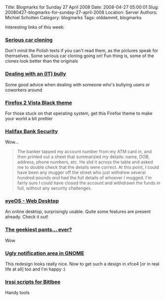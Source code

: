 Title: Blogmarks for Sunday 27 April 2008
Date: 2008-04-27 05:00:01
Slug: 20080427-blogmarks-for-sunday-27-april-2008
Location: Server
Authors: Michiel Scholten
Category: blogmarks
Tags: olddammit, blogmarks

<p>Interesting links of this week:</p>
<h3><a href="http://www.joemonster.org/article/6796/chinskie_klony_samochodow.html">Serious car cloning</a></h3>
<p>Don't mind the Polish texts if you can't read them, as the pictures speak for themselves. Some serious car cloning going on! Fun thing is, some of the clones look better than the originals</p>
<h3><a href="http://it.slashdot.org/comments.pl?sid=522222&amp;cid=23070930">Dealing with an (IT) bully</a></h3>
<p>Some good advice when dealing with someone who's bullying users or coworkers around</p>
<h3><a href="http://internauta2000.deviantart.com/art/Firefox-2-Vista-Black-Beta-45665026">Firefox 2 Vista Black theme</a></h3>
<p>For those stuck on that operating system, get this Firefox theme to make your world a bit prettier</p>
<h3><a href="http://thedailywtf.com/Articles/Halifax-Bank-Security.aspx">Halifax Bank Security</a></h3>
<p>Wow...</p>

<blockquote><p>The banker tapped my account number from my ATM card in, and then printed out a sheet that summarized my details: name, DOB, address, phone numbers, etc. He slid it across the table and asked me to double check that the details were correct. At this point, I could have been any mugger off the street who just withdrew several hundred pounds <em>and</em> had the full details of whoever I mugged. I'm fairly sure I could have closed the account and withdrawn the funds in full, without any security challenges. </p></blockquote>
<h3><a href="http://eyeos.org/en/">eyeOS - Web Desktop</a></h3>
<p>An online desktop, surprisingly usable. Quite some features are present already. Check it out!</p>
<h3><a href="http://www.vouspensez.com/2008/04/22/the-geekiest-pants-ever/">The geekiest pants… ever?</a></h3>
<p>Wow</p>
<h3><a href="http://bomahy.nl/hylke/blog/ugly-notification-area-in-gnome/">Ugly notification area in GNOME</a></h3>
<p>This redesign looks really nice. Now to get such a design in xfce4 [or in real life at all] too and I'm happy :)</p>
<h3><a href="http://the-timing.nl/stuff/irssi-bitlbee">Irssi scripts for Bitlbee</a></h3>
<p>Handy tools</p>
